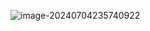 ![image-20240704235740922](C:\Users\ZZZXXXJJ\AppData\Roaming\Typora\typora-user-images\image-20240704235740922.png)